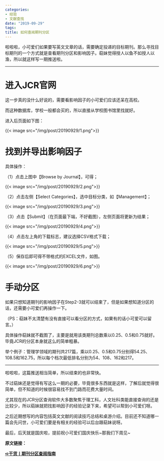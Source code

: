 ```yaml
---
categories:
- 经验
- 文献查找
date: "2019-09-29"
tags:
title: 如何查阅期刊分区
---
```


啦啦啦，小可爱们如果要写英文文章的话，需要确定投递的目标期刊。那么寻找目标期刊的一个方式就是查看期刊分区和影响因子。萜妹觉得授人以鱼不如授人以渔，所以就这样写一期推送啦。

<!--more-->

---

# **进入JCR官网**

这一步真的没什么好说的，需要看影响因子的小可爱们应该还呆在高校。

而这种数据库，学校一般都会买的，所以直接从学校图书馆里找就好。

进入后页面如下图：

{{< image src="/img/post/20190929/1.png">}}

# **找到并导出影响因子**

具体操作：

（1）点击上图中【Browse by Journal】，可得；

{{< image src="/img/post/20190929/2.png">}}

（2）点击左侧【Select Categories】，选中目标分类，如【Management】；

{{< image src="/img/post/20190929/3.png">}}

（3）点击【Submit】（在页面最下端，不好截图），左侧页面将更新为结果；

{{< image src="/img/post/20190929/4.png">}}

（4）点击左上角的下载标志，建议选择CSV格式下载；

{{< image src="/img/post/20190929/5.png">}}

（5）保存后即可得不带格式的EXCEL文件，如图。

{{< image src="/img/post/20190929/6.png">}}

# **手动分区**

如果只想知道期刊的影响因子在Step2-3就可以结束了，但是如果想知道分区的话，还需要小可爱们再操作一下。

（PS：萜妹不太清楚有没有直接可以看分区的方式，如果有的话小可爱可以留言。）

具体操作萜妹就不截图了，主要是就用该类期刊总数乘以0.25、0.5和0.75就好。毕竟JCR的分区本身就这么的简单粗暴。

举个例子：管理学领域的期刊共217篇，乘以0.25、0.5和0.75分别得54.25、108.5和162.75，所以每个档次最低排名分别为54、108、162和217。

---

啦啦啦，这篇推送相当简单，所以结束的也非常快。

不过萜妹还是觉得有写这么一期的必要，毕竟很多东西就是这样，了解后就觉得很简单，但不知道的时候很容易找不到门路而花费大量时间。

尤其现在的JCR分区查询软件大多数聚焦于理工科，人文社科类能直接查询的还是比较少，所以萜妹就把找影响因子的经验记录下来，希望可以帮到小可爱们呀。

之后近期想写的内容包括英文文献的阅读技巧总结和桌游介绍。目前还不知道哪一篇会先问世，小可爱们要是有相关的经验可以后台跟萜妹说呀。

最后，后天就是国庆啦，提前祝小可爱们国庆快乐~那我们下周见~

**原文链接：**

**[➪干货丨期刊分区查阅指南](https://mp.weixin.qq.com/s?__biz=MzIwMDk1OTM2OQ==&mid=2247484903&idx=1&sn=405e07eb5e28f6705a9f67980076f555&chksm=96f47101a183f817cc32004f37bfde5cb494f70d8ddede6935a8a78d6ee092c24846ce62cfa0#rd)**
